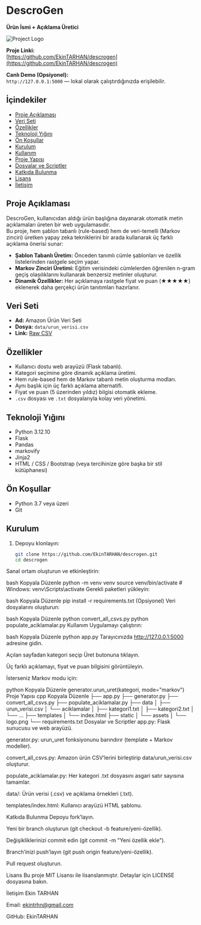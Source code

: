 # DescroGen  
**Ürün İsmi + Açıklama Üretici**

![Project Logo](./assets/logo.png)

**Proje Linki:**  
[https://github.com/EkinTARHAN/descrogen](https://github.com/EkinTARHAN/descrogen)

**Canlı Demo (Opsiyonel):**  
`http://127.0.0.1:5000` — lokal olarak çalıştırdığınızda erişilebilir.

## İçindekiler

- [Proje Açıklaması](#proje-açıklaması)  
- [Veri Seti](#veri-seti)  
- [Özellikler](#özellikler)  
- [Teknoloji Yığını](#teknoloji-yığını)  
- [Ön Koşullar](#ön-koşullar)  
- [Kurulum](#kurulum)  
- [Kullanım](#kullanım)  
- [Proje Yapısı](#proje-yapısı)  
- [Dosyalar ve Scriptler](#dosyalar-ve-scriptler)  
- [Katkıda Bulunma](#katkıda-bulunma)  
- [Lisans](#lisans)  
- [İletişim](#iletişim)  

## Proje Açıklaması

DescroGen, kullanıcıdan aldığı ürün başlığına dayanarak otomatik metin açıklamaları üreten bir web uygulamasıdır.  
Bu proje, hem şablon tabanlı (rule-based) hem de veri-temelli (Markov zinciri) üretken yapay zeka tekniklerini bir arada kullanarak üç farklı açıklama önerisi sunar:

- **Şablon Tabanlı Üretim:** Önceden tanımlı cümle şablonları ve özellik listelerinden rastgele seçim yapar.  
- **Markov Zinciri Üretimi:** Eğitim verisindeki cümlelerden öğrenilen n-gram geçiş olasılıklarını kullanarak benzersiz metinler oluşturur.  
- **Dinamik Özellikler:** Her açıklamaya rastgele fiyat ve puan (★★★★★) eklenerek daha gerçekçi ürün tanıtımları hazırlanır.  

## Veri Seti

- **Ad:** Amazon Ürün Veri Seti  
- **Dosya:** `data/urun_verisi.csv`  
- **Link:** [Raw CSV](https://raw.githubusercontent.com/EkinTARHAN/descrogen/main/data/urun_verisi.csv)  

## Özellikler

- Kullanıcı dostu web arayüzü (Flask tabanlı).  
- Kategori seçimine göre dinamik açıklama üretimi.  
- Hem rule-based hem de Markov tabanlı metin oluşturma modları.  
- Aynı başlık için üç farklı açıklama alternatifi.  
- Fiyat ve puan (5 üzerinden yıldız) bilgisi otomatik ekleme.  
- `.csv` dosyası ve `.txt` dosyalarıyla kolay veri yönetimi.  

## Teknoloji Yığını

- Python 3.12.10  
- Flask  
- Pandas  
- markovify  
- Jinja2  
- HTML / CSS / Bootstrap (veya tercihinize göre başka bir stil kütüphanesi)  

## Ön Koşullar

- Python 3.7 veya üzeri  
- Git  

## Kurulum

1. Depoyu klonlayın:  
   ```bash
   git clone https://github.com/EkinTARHAN/descrogen.git
   cd descrogen
Sanal ortam oluşturun ve etkinleştirin:

bash
Kopyala
Düzenle
python -m venv venv
source venv/bin/activate  # Windows: venv\Scripts\activate
Gerekli paketleri yükleyin:

bash
Kopyala
Düzenle
pip install -r requirements.txt
(Opsiyonel) Veri dosyalarını oluşturun:

bash
Kopyala
Düzenle
python convert_all_csvs.py
python populate_aciklamalar.py
Kullanım
Uygulamayı çalıştırın:

bash
Kopyala
Düzenle
python app.py
Tarayıcınızda http://127.0.0.1:5000 adresine gidin.

Açılan sayfadan kategori seçip Üret butonuna tıklayın.

Üç farklı açıklamayı, fiyat ve puan bilgisini görüntüleyin.

İsterseniz Markov modu için:

python
Kopyala
Düzenle
generator.urun_uret(kategori, mode="markov")
Proje Yapısı
cpp
Kopyala
Düzenle
├── app.py
├── generator.py
├── convert_all_csvs.py
├── populate_aciklamalar.py
├── data
│   ├── urun_verisi.csv
│   └── aciklamalar
│       ├── kategori1.txt
│       ├── kategori2.txt
│       └── ...
├── templates
│   └── index.html
├── static
│   └── assets
│       └── logo.png
└── requirements.txt
Dosyalar ve Scriptler
app.py: Flask sunucusu ve web arayüzü.

generator.py: urun_uret fonksiyonunu barındırır (template + Markov modeller).

convert_all_csvs.py: Amazon ürün CSV’lerini birleştirip data/urun_verisi.csv oluşturur.

populate_aciklamalar.py: Her kategori .txt dosyasını asgari satır sayısına tamamlar.

data/: Ürün verisi (.csv) ve açıklama örnekleri (.txt).

templates/index.html: Kullanıcı arayüzü HTML şablonu.

Katkıda Bulunma
Depoyu fork’layın.

Yeni bir branch oluşturun (git checkout -b feature/yeni-özellik).

Değişikliklerinizi commit edin (git commit -m "Yeni özellik ekle").

Branch’inizi push’layın (git push origin feature/yeni-özellik).

Pull request oluşturun.

Lisans
Bu proje MIT Lisansı ile lisanslanmıştır. Detaylar için LICENSE dosyasına bakın.

İletişim
Ekin TARHAN

Email: ekintrhn@gmail.com

GitHub: EkinTARHAN
